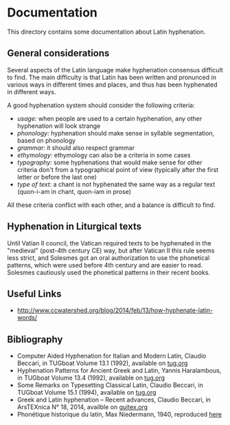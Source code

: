 # Documentation

This directory contains some documentation about Latin hyphenation.

## General considerations

Several aspects of the Latin language make hyphenation consensus difficult to find. The main difficulty is that Latin has been written and pronunced in various ways in different times and places, and thus has been hyphenated in different ways.

A good hyphenation system should consider the following criteria:

- _usage:_ when people are used to a certain hyphenation, any other hyphenation will look strange
- _phonology:_ hyphenation should make sense in syllable segmentation, based on phonology
- _grammar:_ it should also respect grammar
- _ethymology:_ ethymology can also be a criteria in some cases
- _typography:_ some hyphenations that would make sense for other criteria don't from a typographical point of view (typically after the first letter or before the last one)
- _type of text:_ a chant is not hyphenated the same way as a regular text (quon-i-am in chant, quon-iam in prose)

All these criteria conflict with each other, and a balance is difficult to find.

## Hyphenation in Liturgical texts

Until Vatian II council, the Vatican required texts to be hyphenated in the "medieval" (post-4th century CE) way, but after Vatican II this rule seems less strict, and Solesmes got an oral authorization to use the phonetical patterns, which were used before 4th century and are easier to read. Solesmes cautiously used the phonetical patterns in their recent books.

## Useful Links
- http://www.ccwatershed.org/blog/2014/feb/13/how-hyphenate-latin-words/

## Bibliography
- Computer Aided Hyphenation for Italian and Modern Latin, Claudio Beccari, in TUGboat Volume 13.1 (1992), available on [tug.org](https://tug.org/TUGboat/tb13-1/tb34becc.pdf)
- Hyphenation Patterns for Ancient Greek and Latin, Yannis Haralambous, in TUGboat Volume 13.4 (1992), available on [tug.org](https://tug.org/TUGboat/tb13-4/tb37hara-hyfgl.pdf)
- Some Remarks on Typesetting Classical Latin, Claudio Beccari, in TUGboat Volume 15.1 (1994), available on [tug.org](https://tug.org/TUGboat/tb15-1/tb42becc-ancient.pdf)
- Greek and Latin hyphenation – Recent advances, Claudio Beccari, in ArsTEXnica N° 18, 2014, availble on [guitex.org](http://www.guitex.org/home/images/ArsTeXnica/AT018/GreekLatinHyphens.pdf)
- Phonétique historique du latin, Max Niedermann, 1940, reproduced [here](syllabisation.md)